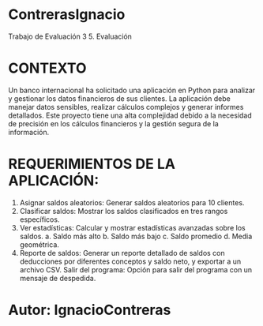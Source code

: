 # ContrerasIgnacio
Trabajo de Evaluación 3
5. Evaluación
 
# CONTEXTO
Un banco internacional ha solicitado una aplicación en Python para analizar y gestionar los datos financieros de sus clientes. La aplicación debe manejar datos sensibles, realizar cálculos complejos y generar informes detallados. Este proyecto tiene una alta complejidad debido a la necesidad de precisión en los cálculos financieros y la gestión segura de la información.

# REQUERIMIENTOS DE LA APLICACIÓN:
1.	Asignar saldos aleatorios: Generar saldos aleatorios para 10 clientes.
2.	Clasificar saldos: Mostrar los saldos clasificados en tres rangos específicos.
3.	Ver estadísticas: Calcular y mostrar estadísticas avanzadas sobre los saldos.
a.	Saldo más alto
b.	Saldo más bajo
c.	Saldo promedio
d.	Media geométrica.
4.	Reporte de saldos: Generar un reporte detallado de saldos con deducciones por diferentes conceptos y saldo neto, y exportar a un archivo CSV.
Salir del programa: Opción para salir del programa con un mensaje de despedida.

# Autor: IgnacioContreras

